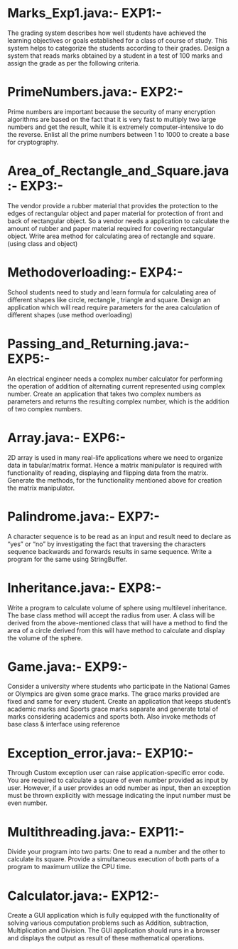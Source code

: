 # Marks_Exp1.java:- EXP1:-
The grading system describes how well students have achieved the learning
objectives or goals established for a class of course of study. This system helps to
categorize the students according to their grades. Design a system that reads marks
obtained by a student in a test of 100 marks and assign the grade as per the following
criteria.



# PrimeNumbers.java:- EXP2:-
Prime numbers are important because the security of many encryption
algorithms are based on the fact that it is very fast to multiply two large numbers and
get the result, while it is extremely computer-intensive to do the reverse. Enlist all the
prime numbers between 1 to 1000 to create a base for cryptography.



# Area_of_Rectangle_and_Square.java:- EXP3:-
The vendor provide a rubber material that provides the protection to the edges
of rectangular object and paper material for protection of front and back of
rectangular object. So a vendor needs a application to calculate the amount of rubber
and paper material required for covering rectangular object. Write area method for
calculating area of rectangle and square.(using class and object)



# Methodoverloading:- EXP4:-
School students need to study and learn formula for calculating area of different
shapes like circle, rectangle , triangle and square. Design an application which will
read require parameters for the area calculation of different shapes (use method
overloading)



# Passing_and_Returning.java:- EXP5:- 
An electrical engineer needs a complex number calculator for performing the
operation of addition of alternating current represented using complex number. Create
an application that takes two complex numbers as parameters and returns the resulting
complex number, which is the addition of two complex numbers.



# Array.java:- EXP6:- 
2D array is used in many real-life applications where we need to organize
data in tabular/matrix format. Hence a matrix manipulator is required with
functionality of reading, displaying and flipping data from the matrix. Generate
the methods, for the functionality mentioned above for creation the matrix
manipulator.



# Palindrome.java:- EXP7:- 
A character sequence is to be read as an input and result need to declare as
“yes” or “no” by investigating the fact that traversing the characters sequence
backwards and forwards results in same sequence. Write a program for the same using
StringBuffer.



# Inheritance.java:- EXP8:-  
Write a program to calculate volume of sphere using multilevel inheritance. The
base class method will accept the radius from user. A class will be derived from the
above-mentioned class that will have a method to find the area of a circle derived
from this will have method to calculate and display the volume of the sphere.


  
# Game.java:- EXP9:-
Consider a university where students who participate in the National Games or
Olympics are given some grace marks. The grace marks provided are fixed and same
for every student. Create an application that keeps student’s academic marks and
Sports grace marks separate and generate total of marks considering academics and
sports both. Also invoke methods of base class & interface using reference


  
# Exception_error.java:- EXP10:- 
Through Custom exception user can raise application-specific error code. You
are required to calculate a square of even number provided as input by user. However,
if a user provides an odd number as input, then an exception must be thrown explicitly
with message indicating the input number must be even number.



# Multithreading.java:- EXP11:-
Divide your program into two parts: One to read a number and the other to
calculate its square. Provide a simultaneous execution of both parts of a program to
maximum utilize the CPU time.



# Calculator.java:- EXP12:-
Create a GUI application which is fully equipped with the functionality of
solving various computation problems such as Addition, subtraction, Multiplication
and Division. The GUI application should runs in a browser and displays the output as
result of these mathematical operations.
